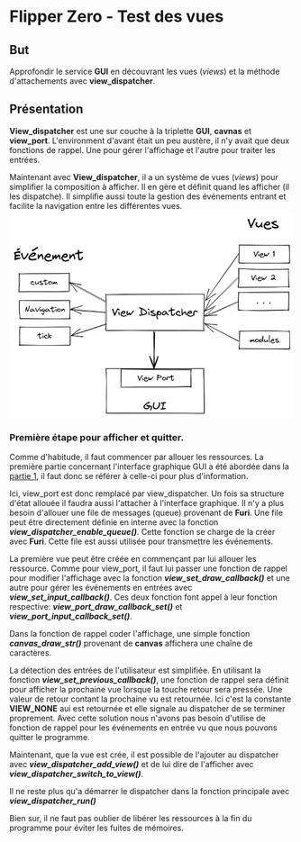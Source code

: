 # Flipper Zero - Test des vues
## But
Approfondir le service **GUI** en découvrant les vues (*views*) et la méthode d'attachements avec **view_dispatcher**.

## Présentation
**View_dispatcher** est une sur couche à la triplette **GUI**, **cavnas** et **view_port**. L'environment d'avant était un peu austère, il n'y avait que deux fonctions de rappel. Une pour gérer l'affichage et l'autre pour traiter les entrées.

Maintenant avec **View_dispatcher**, il a un système de vues (*views*) pour simplifier la composition à afficher. Il en gère et définit quand les afficher (il les dispatche). Il simplifie aussi toute la gestion des événements entrant et facilite la navigation entre les différentes vues.
![view dispatcher](./assets/view_dispatcher.png)

### Première étape pour afficher et quitter.
Comme d'habitude, il faut commencer par allouer les ressources. La première partie concernant l'interface graphique GUI a été abordée dans la [partie 1](https://github.com/FlipperFrenchCommunity/BoxMover), il faut donc se référer à celle-ci pour plus d'information.

Ici, view_port est donc remplacé par view_dispatcher. Un fois sa structure d'état allouée il faudra aussi l'attacher à l'interface graphique. Il n'y a plus besoin d'allouer une file de messages (queue) provenant de **Furi**. Une file peut être directement définie en interne avec la fonction ***view_dispatcher_enable_queue()***. Cette fonction se charge de la créer avec **Furi**. Cette file est aussi utilisée pour transmettre les événements.

La première vue peut être créée en commençant par lui allouer les ressource. Comme pour view_port, il faut lui passer une fonction de rappel pour modifier l'affichage avec la fonction ***view_set_draw_callback()*** et une autre pour gérer les événements en entrées avec ***view_set_input_callback()***. Ces deux fonction font appel à leur fonction respective: ***view_port_draw_callback_set()*** et ***view_port_input_callback_set()***.

Dans la fonction de rappel coder l'affichage, une simple fonction ***canvas_draw_str()*** provenant de **canvas** affichera une chaîne de caractères.

La détection des entrées de l'utilisateur est simplifiée. En utilisant la fonction ***view_set_previous_callback()***, une fonction de rappel sera définit pour afficher la prochaine vue lorsque la touche retour sera pressée. Une valeur de retour contant la prochaine vu est retournée. Ici c'est la constante **VIEW_NONE** aui est retournée et elle signale au dispatcher de se terminer proprement. Avec cette solution nous n'avons pas besoin d'utilise de fonction de rappel pour les événements en entrée vu que nous pouvons quitter le programme.

Maintenant, que la vue est crée, il est possible de l'ajouter au dispatcher avec ***view_dispatcher_add_view()*** et de lui dire de l'afficher avec ***view_dispatcher_switch_to_view()***.

Il ne reste plus qu'a démarrer le dispatcher dans la fonction principale avec ***view_dispatcher_run()***

Bien sur, il ne faut pas oublier de libérer les ressources à la fin du programme pour éviter les fuites de mémoires.
